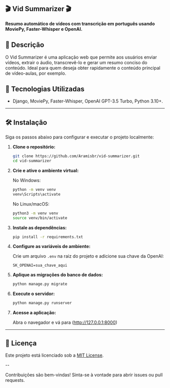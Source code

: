## 🎬 Vid Summarizer 🎬

**Resumo automático de vídeos com transcrição em português usando MoviePy, Faster-Whisper e OpenAI.**

## 📌 Descrição

O Vid Summarizer é uma aplicação web que permite aos usuários enviar vídeos, extrair o áudio, transcrevê-lo e gerar um resumo conciso do conteúdo. Ideal para quem deseja obter rapidamente o conteúdo principal de vídeo-aulas, por exemplo.

## 🚀 Tecnologias Utilizadas

* Django, MoviePy, Faster-Whisper, OpenAI GPT-3.5 Turbo, Python 3.10+.

---

## 🛠️ Instalação

Siga os passos abaixo para configurar e executar o projeto localmente:

1. **Clone o repositório:**

   ```bash
   git clone https://github.com/Aramisbr/vid-summarizer.git
   cd vid-summarizer
   ```

2. **Crie e ative o ambiente virtual:**

   No Windows:

   ```bash
   python -m venv venv
   venv\Scripts\activate
   ```

   No Linux/macOS:

   ```bash
   python3 -m venv venv
   source venv/bin/activate
   ```

3. **Instale as dependências:**

   ```bash
   pip install -r requirements.txt
   ```

4. **Configure as variáveis de ambiente:**

   Crie um arquivo `.env` na raiz do projeto e adicione sua chave da OpenAI:

   ```env
   SK_OPENAI=sua_chave_aqui
   ```

5. **Aplique as migrações do banco de dados:**

   ```bash
   python manage.py migrate
   ```

6. **Execute o servidor:**

   ```bash
   python manage.py runserver
   ```

7. **Acesse a aplicação:**

   Abra o navegador e vá para (http://127.0.0.1:8000)

---

## 📄 Licença

Este projeto está licenciado sob a [MIT License](LICENSE).

--

Contribuições são bem-vindas! Sinta-se à vontade para abrir issues ou pull requests.
